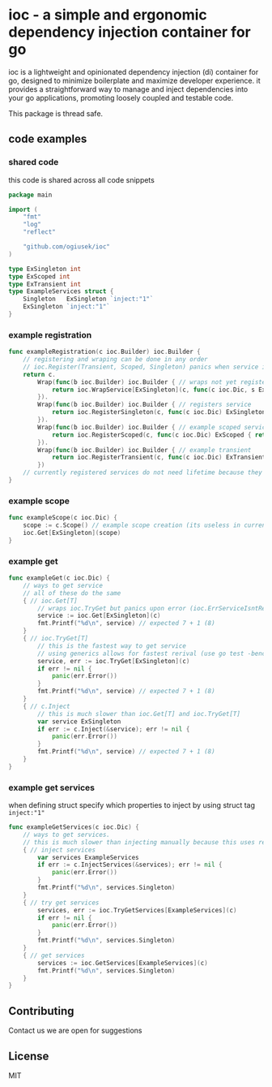 # **ioc - a simple and ergonomic dependency injection container for go**

ioc is a lightweight and opinionated dependency injection (di) container for go,
designed to minimize boilerplate and maximize developer experience. it provides
a straightforward way to manage and inject dependencies into your go applications,
promoting loosely coupled and testable code.

This package is thread safe.

## code examples

### shared code
this code is shared across all code snippets
```go
package main

import (
	"fmt"
	"log"
	"reflect"

	"github.com/ogiusek/ioc"
)

type ExSingleton int
type ExScoped int
type ExTransient int
type ExampleServices struct {
	Singleton   ExSingleton `inject:"1"`
	ExSingleton `inject:"1"`
}
```

### example registration

```go
func exampleRegistration(c ioc.Builder) ioc.Builder {
	// registering and wraping can be done in any order
	// ioc.Register(Transient, Scoped, Singleton) panics when service is already registered
	return c.
		Wrap(func(b ioc.Builder) ioc.Builder { // wraps not yet registered service
			return ioc.WrapService[ExSingleton](c, func(c ioc.Dic, s ExSingleton) ExSingleton { return s + 1 })
		}).
		Wrap(func(b ioc.Builder) ioc.Builder { // registers service
			return ioc.RegisterSingleton(c, func(c ioc.Dic) ExSingleton { return 7 })
		}).
		Wrap(func(b ioc.Builder) ioc.Builder { // example scoped service registration
			return ioc.RegisterScoped(c, func(c ioc.Dic) ExScoped { return 1 })
		}).
		Wrap(func(b ioc.Builder) ioc.Builder { // example transient
			return ioc.RegisterTransient(c, func(c ioc.Dic) ExTransient { return 1 })
		})
	// currently registered services do not need lifetime because they do not use pointers
}
```

### example scope

```go
func exampleScope(c ioc.Dic) {
	scope := c.Scope() // example scope creation (its useless in current example. its just an example)
	ioc.Get[ExSingleton](scope)
}
```

### example get


```go
func exampleGet(c ioc.Dic) {
	// ways to get service
	// all of these do the same
	{ // ioc.Get[T]
		// wraps ioc.TryGet but panics upon error (ioc.ErrServiceIsntRegistered)
		service := ioc.Get[ExSingleton](c)
		fmt.Printf("%d\n", service) // expected 7 + 1 (8)
	}
	{ // ioc.TryGet[T]
		// this is the fastest way to get service
		// using generics allows for fastest rerival (use go test -bench=.)
		service, err := ioc.TryGet[ExSingleton](c)
		if err != nil {
			panic(err.Error())
		}
		fmt.Printf("%d\n", service) // expected 7 + 1 (8)
	}
	{ // c.Inject
		// this is much slower than ioc.Get[T] and ioc.TryGet[T]
		var service ExSingleton
		if err := c.Inject(&service); err != nil {
			panic(err.Error())
		}
		fmt.Printf("%d\n", service) // expected 7 + 1 (8)
	}
}
```

### example get services

when defining struct specify which properties to inject by using struct tag `inject:"1"`

```go
func exampleGetServices(c ioc.Dic) {
	// ways to get services.
	// this is much slower than injecting manually because this uses reflection
	{ // inject services
		var services ExampleServices
		if err := c.InjectServices(&services); err != nil {
			panic(err.Error())
		}
		fmt.Printf("%d\n", services.Singleton)
	}
	{ // try get services
		services, err := ioc.TryGetServices[ExampleServices](c)
		if err != nil {
			panic(err.Error())
		}
		fmt.Printf("%d\n", services.Singleton)
	}
	{ // get services
		services := ioc.GetServices[ExampleServices](c)
		fmt.Printf("%d\n", services.Singleton)
	}
}
```

## Contributing

Contact us we are open for suggestions

## License

MIT

